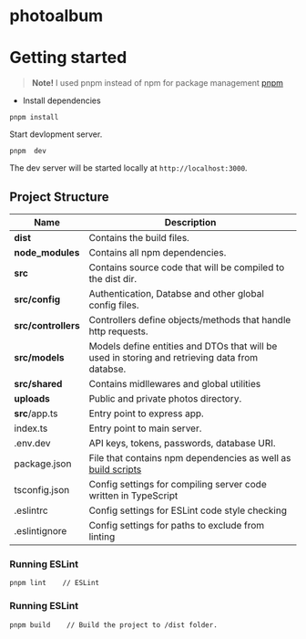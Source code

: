 # photoalbum

# Getting started

> **Note!** I used pnpm instead of npm for package management [pnpm](https://pnpm.io/)

- Install dependencies

```
pnpm install
```

Start devlopment server.

```
pnpm  dev
```

The dev server will be started locally at `http://localhost:3000`.

## Project Structure

| Name                | Description                                                                                                |
| ------------------- | ---------------------------------------------------------------------------------------------------------- |
| **dist**            | Contains the build files.                                                                                  |
| **node_modules**    | Contains all npm dependencies.                                                                             |
| **src**             | Contains source code that will be compiled to the dist dir.                                                |
| **src/config**      | Authentication, Databse and other global config files.                                                     |
| **src/controllers** | Controllers define objects/methods that handle http requests.                                              |
| **src/models**      | Models define entities and DTOs that will be used in storing and retrieving data from databse.             |
| **src/shared**      | Contains midllewares and global utilities                                                                  |
| **uploads**         | Public and private photos directory.                                                                       |
| **src**/app.ts      | Entry point to express app.                                                                                |
| index.ts            | Entry point to main server.                                                                                |
| .env.dev            | API keys, tokens, passwords, database URI.                                                                 |
| package.json        | File that contains npm dependencies as well as [build scripts](#what-if-a-library-isnt-on-definitelytyped) |
| tsconfig.json       | Config settings for compiling server code written in TypeScript                                            |
| .eslintrc           | Config settings for ESLint code style checking                                                             |
| .eslintignore       | Config settings for paths to exclude from linting                                                          |

### Running ESLint

```
pnpm lint    // ESLint
```

### Running ESLint

```
pnpm build    // Build the project to /dist folder.
```
